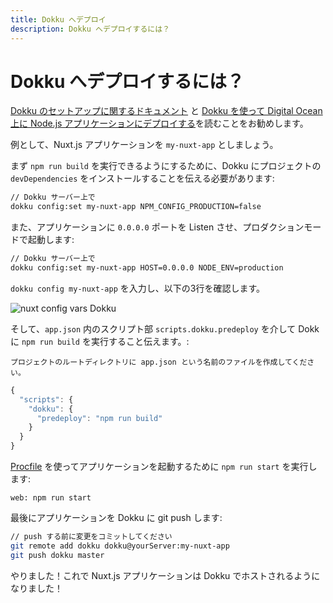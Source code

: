 ```yaml
---
title: Dokku へデプロイ
description: Dokku へデプロイするには？
---
```


# Dokku へデプロイするには？

[Dokku のセットアップに関するドキュメント](http://dokku.viewdocs.io/dokku/getting-started/installation/) と [Dokku を使って Digital Ocean 上に Node.js アプリケーションにデプロイする](http://jakeklassen.com/post/deploying-a-node-app-on-digital-ocean-using-dokku/)を読むことをお勧めします。

例として、Nuxt.js アプリケーションを `my-nuxt-app` としましょう。

まず `npm run build` を実行できるようにするために、Dokku にプロジェクトの `devDependencies` をインストールすることを伝える必要があります:

```bash
// Dokku サーバー上で
dokku config:set my-nuxt-app NPM_CONFIG_PRODUCTION=false
```

また、アプリケーションに `0.0.0.0` ポートを Listen させ、プロダクションモードで起動します:

```bash
// Dokku サーバー上で
dokku config:set my-nuxt-app HOST=0.0.0.0 NODE_ENV=production
```

`dokku config my-nuxt-app` を入力し、以下の3行を確認します。

![nuxt config vars Dokku](https://i.imgur.com/9FNsaoQ.png)

そして、`app.json` 内のスクリプト部 `scripts.dokku.predeploy` を介して Dokk に `npm run build` を実行すること伝えます。:

`プロジェクトのルートディレクトリに app.json という名前のファイルを作成してください。`

```js
{
  "scripts": {
    "dokku": {
      "predeploy": "npm run build"
    }
  }
}
```

[Procfile](http://dokku.viewdocs.io/dokku/deployment/methods/dockerfiles/#procfiles-and-multiple-processes) を使ってアプリケーションを起動するために `npm run start` を実行します:

```
web: npm run start
```

最後にアプリケーションを Dokku に git push します:

```bash
// push する前に変更をコミットしてください
git remote add dokku dokku@yourServer:my-nuxt-app
git push dokku master
```

やりました！これで Nuxt.js アプリケーションは Dokku でホストされるようになりました！
